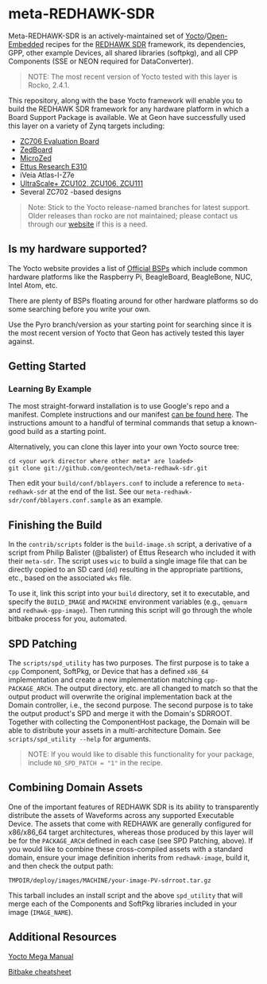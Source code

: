 meta-REDHAWK-SDR
=================

Meta-REDHAWK-SDR is an actively-maintained set of [Yocto][1]/[Open-Embedded][2] recipes for the [REDHAWK SDR][3] framework, its dependencies, GPP, other example Devices, all shared libraries (softpkg), and all CPP Components (SSE or NEON required for DataConverter).

 > NOTE: The most recent version of Yocto tested with this layer is Rocko, 2.4.1.

This repository, along with the base Yocto framework will enable you to build the REDHAWK SDR framework for any hardware platform in which a Board Support Package is available.  We at Geon have successfully used this layer on a variety of Zynq targets including:

 * [ZC706 Evaluation Board](http://geontech.com/analog-devices-fmcomms-via-yocto/)
 * [ZedBoard](https://youtu.be/pKpbkYB43js)
 * [MicroZed](https://youtu.be/QvCrXl2cxpY)
 * [Ettus Research E310](https://youtu.be/WSKZsSxtWsQ)
 * iVeia Atlas-I-Z7e
 * [UltraScale+ ZCU102, ZCU106, ZCU111](https://geontech.com/redhawk-on-a-xilinx-zcu111/)
 * Several ZC702 -based designs

 > Note: Stick to the Yocto release-named branches for latest support.  Older releases than rocko are not maintained; please contact us through our [website](http://www.geontech.com) if this is a need.

Is my hardware supported?
-------------------------
The Yocto website provides a list of [Official BSPs][4] which include common hardware platforms like the Raspberry Pi, BeagleBoard, BeagleBone, NUC, Intel Atom, etc.

There are plenty of BSPs floating around for other hardware platforms so do some searching before you write your own.

Use the Pyro branch/version as your starting point for searching since it is the most recent version of Yocto that Geon has actively tested this layer against.

Getting Started
----------------

### Learning By Example

The most straight-forward installation is to use Google's repo and a manifest.  Complete instructions and our manifest [can be found here](http://github.com/GeonTech/meta-redhawk-sdr-manifests).  The instructions amount to a handful of terminal commands that setup a known-good build as a starting point.

Alternatively, you can clone this layer into your own Yocto source tree:

    cd <your work director where other meta* are loaded>
    git clone git://github.com/geontech/meta-redhawk-sdr.git

Then edit your `build/conf/bblayers.conf` to include a reference to `meta-redhawk-sdr` at the end of the list.  See our `meta-redhawk-sdr/conf/bblayers.conf.sample` as an example. 

Finishing the Build
-------------------

In the `contrib/scripts` folder is the `build-image.sh` script, a derivative of a script from Philip Balister (@balister) of Ettus Research who included it with their `meta-sdr`.  The script uses `wic` to build a single image file that can be directly copied to an SD card (`dd`) resulting in the appropriate partitions, etc., based on the associated `wks` file.  

To use it, link this script into your `build` directory, set it to executable, and specify the `BUILD_IMAGE` and `MACHINE` environment variables (e.g., `qemuarm` and `redhawk-gpp-image`).  Then running this script will go through the whole bitbake process for you, automated.

SPD Patching
------------

The `scripts/spd_utility` has two purposes.  The first purpose is to take a `cpp` Component, SoftPkg, or Device that has a defined `x86_64` implementation and create a new implementation matching `cpp-PACKAGE_ARCH`.  The output directory, etc. are all changed to match so that the output product will overwrite the original implementation back at the Domain controller, i.e., the second purpose.  The second purpose is to take the output product's SPD and merge it with the Domain's SDRROOT.  Together with collecting the ComponentHost package, the Domain will be able to distribute your assets in a multi-architecture Domain.  See `scripts/spd_utility --help` for arguments.

 > NOTE: If you would like to disable this functionality for your package, include `NO_SPD_PATCH = "1"` in the recipe.

Combining Domain Assets
----------------

One of the important features of REDHAWK SDR is its ability to transparently distribute the assets of Waveforms across any supported Executable Device.  The assets that come with REDHAWK are generally configured for x86/x86_64 target architectures, whereas those produced by this layer will be for the `PACKAGE_ARCH` defined in each case (see SPD Patching, above).  If you would like to combine these cross-compiled assets with a standard domain, ensure your image definition inherits from `redhawk-image`, build it, and then check the output path:

```
TMPDIR/deploy/images/MACHINE/your-image-PV-sdrroot.tar.gz
```

This tarball includes an install script and the above `spd_utility` that will merge each of the Components and SoftPkg libraries included in your image (`IMAGE_NAME`).

Additional Resources
--------------------

[Yocto Mega Manual][7] 

[Bitbake cheatsheet][8]

[1]: https://www.yoctoproject.org/  "Yocto Project Homepage"
[2]: http://www.openembedded.org/wiki/Main_Page  "Open-Embedded Project Homepage"
[3]: http://redhawksdr.org "REDHAWK Homepage"
[4]: https://www.yoctoproject.org/downloads/bsps?release=All&title= "Board Support Package List"
[5]: https://github.com/EttusResearch/meta-ettus "Ettus BSP"
[6]: http://www.yoctoproject.org/docs/current/yocto-project-qs/yocto-project-qs.html#packages "Required Packages"
[7]: http://www.yoctoproject.org/docs/latest/mega-manual/mega-manual.html "Yocto Mega Manual"
[8]: http://www.openembedded.org/wiki/Bitbake_cheat_sheet "Bitbake Cheat Sheet"

